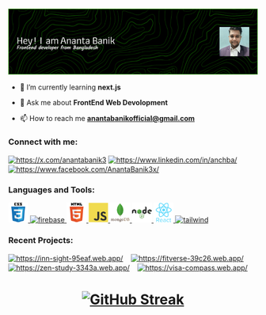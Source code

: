 ![Header](./abb.png)

- 🌱 I’m currently learning **next.js**

- 💬 Ask me about **FrontEnd Web Devolopment**

- 📫 How to reach me **anantabanikofficial@gmail.com**

<h3 align="left">Connect with me:</h3>
<p align="left">
<a href="https://twitter.com/https://x.com/anantabanik3" target="blank"><img align="center" src="https://raw.githubusercontent.com/rahuldkjain/github-profile-readme-generator/master/src/images/icons/Social/twitter.svg" alt="https://x.com/anantabanik3" height="30" width="40" /></a>
<a href="https://www.linkedin.com/in/anchba/" target="blank"><img align="center" src="https://raw.githubusercontent.com/rahuldkjain/github-profile-readme-generator/master/src/images/icons/Social/linked-in-alt.svg" alt="https://www.linkedin.com/in/anchba/" height="30" width="40" /></a>
<a href="https://www.facebook.com/AnantaBanik3x/" target="blank"><img align="center" src="https://raw.githubusercontent.com/rahuldkjain/github-profile-readme-generator/master/src/images/icons/Social/facebook.svg" alt="https://www.facebook.com/AnantaBanik3x/" height="30" width="40" /></a>
</p>

<h3 align="left">Languages and Tools:</h3>
<p align="left"> <a href="https://www.w3schools.com/css/" target="_blank" rel="noreferrer"> <img src="https://raw.githubusercontent.com/devicons/devicon/master/icons/css3/css3-original-wordmark.svg" alt="css3" width="40" height="40"/> </a> <a href="https://firebase.google.com/" target="_blank" rel="noreferrer"> <img src="https://www.vectorlogo.zone/logos/firebase/firebase-icon.svg" alt="firebase" width="40" height="40"/> </a> <a href="https://www.w3.org/html/" target="_blank" rel="noreferrer"> <img src="https://raw.githubusercontent.com/devicons/devicon/master/icons/html5/html5-original-wordmark.svg" alt="html5" width="40" height="40"/> </a> <a href="https://developer.mozilla.org/en-US/docs/Web/JavaScript" target="_blank" rel="noreferrer"> <img src="https://raw.githubusercontent.com/devicons/devicon/master/icons/javascript/javascript-original.svg" alt="javascript" width="40" height="40"/> </a> <a href="https://www.mongodb.com/" target="_blank" rel="noreferrer"> <img src="https://raw.githubusercontent.com/devicons/devicon/master/icons/mongodb/mongodb-original-wordmark.svg" alt="mongodb" width="40" height="40"/> </a> <a href="https://nodejs.org" target="_blank" rel="noreferrer"> <img src="https://raw.githubusercontent.com/devicons/devicon/master/icons/nodejs/nodejs-original-wordmark.svg" alt="nodejs" width="40" height="40"/> </a> <a href="https://reactjs.org/" target="_blank" rel="noreferrer"> <img src="https://raw.githubusercontent.com/devicons/devicon/master/icons/react/react-original-wordmark.svg" alt="react" width="40" height="40"/> </a> <a href="https://tailwindcss.com/" target="_blank" rel="noreferrer"> <img src="https://www.vectorlogo.zone/logos/tailwindcss/tailwindcss-icon.svg" alt="tailwind" width="40" height="40"/> </a> </p>

<h3 align="left">Recent Projects:</h3>
<p align="left">
<a href="https://inn-sight-95eaf.web.app/" target="blank"><img align="center" src="https://inn-sight-95eaf.web.app/assets/logo-removebg-preview-D7pGX2j1.png" alt="https://inn-sight-95eaf.web.app/" height="30" width="60" /></a>&nbsp;&nbsp;&nbsp;
<a href="https://fitverse-39c26.web.app/" target="blank"><img align="center" src="https://i.ibb.co.com/WHZTbYL/Gemini-Generated-Image-xrjo6vxrjo6vxrjo-removebg-preview.png" alt="https://fitverse-39c26.web.app/" height="30" width="60" /></a>&nbsp;&nbsp;&nbsp;
<a href="https://zen-study-3343a.web.app/" target="blank"><img align="center" src="https://i.ibb.co.com/bMF0C0N3/Zen-Study-removebg-preview.png" alt="https://zen-study-3343a.web.app/" height="30" width="60" /></a>&nbsp;&nbsp;&nbsp;
<a href="https://visa-compass.web.app/" target="blank"><img align="center" src="https://i.ibb.co.com/SsXZ9FT/output-onlinegiftools-1.gif" alt="https://visa-compass.web.app/" height="60" width="60" /></a>
</p>

<h1 align="center">  
  
  [![GitHub Streak](https://nirzak-streak-stats.vercel.app?user=AnantaBG)](https://git.io/streak-stats)
  </h1>
